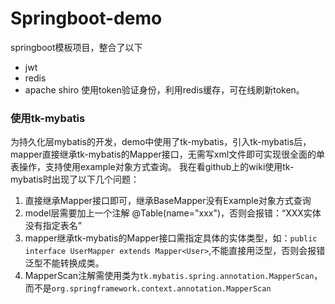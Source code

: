 # Springboot-demo
springboot模板项目，整合了以下
- jwt
- redis
- apache shiro
使用token验证身份，利用redis缓存，可在线刷新token。

### 使用tk-mybatis
为持久化层mybatis的开发，demo中使用了tk-mybatis，引入tk-mybatis后，mapper直接继承tk-mybatis的Mapper接口，无需写xml文件即可实现很全面的单表操作，支持使用example对象方式查询。
我在看github上的wiki使用tk-mybatis时出现了以下几个问题：
1. 直接继承Mapper接口即可，继承BaseMapper没有Example对象方式查询
2. model层需要加上一个注解 @Table(name="xxx")，否则会报错：“XXX实体没有指定表名”
3. mapper继承tk-mybatis的Mapper接口需指定具体的实体类型，如：`public interface UserMapper extends Mapper<User>`,不能直接用泛型，否则会报错泛型不能转换成类。
4. MapperScan注解需使用类为`tk.mybatis.spring.annotation.MapperScan`，而不是`org.springframework.context.annotation.MapperScan`

